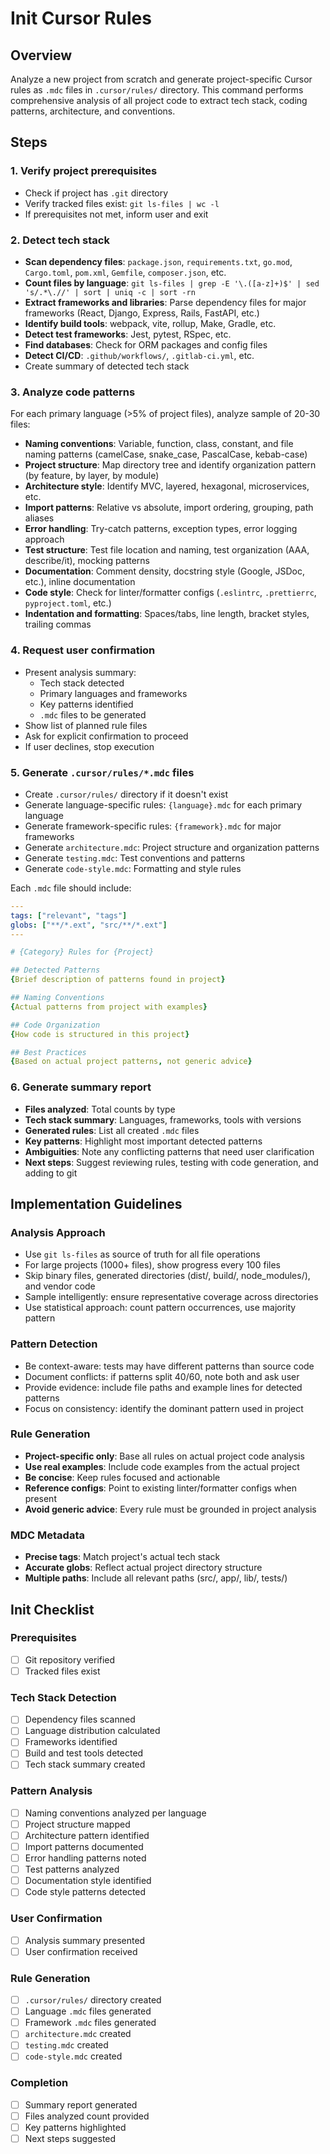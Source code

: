 # Init Cursor Rules

## Overview
Analyze a new project from scratch and generate project-specific Cursor rules as `.mdc` files in `.cursor/rules/` directory. This command performs comprehensive analysis of all project code to extract tech stack, coding patterns, architecture, and conventions.

## Steps

### 1. Verify project prerequisites
   - Check if project has `.git` directory
   - Verify tracked files exist: `git ls-files | wc -l`
   - If prerequisites not met, inform user and exit

### 2. Detect tech stack
   - **Scan dependency files**: `package.json`, `requirements.txt`, `go.mod`, `Cargo.toml`, `pom.xml`, `Gemfile`, `composer.json`, etc.
   - **Count files by language**: `git ls-files | grep -E '\.([a-z]+)$' | sed 's/.*\.//' | sort | uniq -c | sort -rn`
   - **Extract frameworks and libraries**: Parse dependency files for major frameworks (React, Django, Express, Rails, FastAPI, etc.)
   - **Identify build tools**: webpack, vite, rollup, Make, Gradle, etc.
   - **Detect test frameworks**: Jest, pytest, RSpec, etc.
   - **Find databases**: Check for ORM packages and config files
   - **Detect CI/CD**: `.github/workflows/`, `.gitlab-ci.yml`, etc.
   - Create summary of detected tech stack

### 3. Analyze code patterns
For each primary language (>5% of project files), analyze sample of 20-30 files:

   - **Naming conventions**: Variable, function, class, constant, and file naming patterns (camelCase, snake_case, PascalCase, kebab-case)
   - **Project structure**: Map directory tree and identify organization pattern (by feature, by layer, by module)
   - **Architecture style**: Identify MVC, layered, hexagonal, microservices, etc.
   - **Import patterns**: Relative vs absolute, import ordering, grouping, path aliases
   - **Error handling**: Try-catch patterns, exception types, error logging approach
   - **Test structure**: Test file location and naming, test organization (AAA, describe/it), mocking patterns
   - **Documentation**: Comment density, docstring style (Google, JSDoc, etc.), inline documentation
   - **Code style**: Check for linter/formatter configs (`.eslintrc`, `.prettierrc`, `pyproject.toml`, etc.)
   - **Indentation and formatting**: Spaces/tabs, line length, bracket styles, trailing commas

### 4. Request user confirmation
   - Present analysis summary:
     - Tech stack detected
     - Primary languages and frameworks
     - Key patterns identified
     - `.mdc` files to be generated
   - Show list of planned rule files
   - Ask for explicit confirmation to proceed
   - If user declines, stop execution

### 5. Generate `.cursor/rules/*.mdc` files
   - Create `.cursor/rules/` directory if it doesn't exist
   - Generate language-specific rules: `{language}.mdc` for each primary language
   - Generate framework-specific rules: `{framework}.mdc` for major frameworks
   - Generate `architecture.mdc`: Project structure and organization patterns
   - Generate `testing.mdc`: Test conventions and patterns
   - Generate `code-style.mdc`: Formatting and style rules

Each `.mdc` file should include:
```yaml
---
tags: ["relevant", "tags"]
globs: ["**/*.ext", "src/**/*.ext"]
---

# {Category} Rules for {Project}

## Detected Patterns
{Brief description of patterns found in project}

## Naming Conventions
{Actual patterns from project with examples}

## Code Organization
{How code is structured in this project}

## Best Practices
{Based on actual project patterns, not generic advice}
```

### 6. Generate summary report
   - **Files analyzed**: Total counts by type
   - **Tech stack summary**: Languages, frameworks, tools with versions
   - **Generated rules**: List all created `.mdc` files
   - **Key patterns**: Highlight most important detected patterns
   - **Ambiguities**: Note any conflicting patterns that need user clarification
   - **Next steps**: Suggest reviewing rules, testing with code generation, and adding to git

## Implementation Guidelines

### Analysis Approach
- Use `git ls-files` as source of truth for all file operations
- For large projects (1000+ files), show progress every 100 files
- Skip binary files, generated directories (dist/, build/, node_modules/), and vendor code
- Sample intelligently: ensure representative coverage across directories
- Use statistical approach: count pattern occurrences, use majority pattern

### Pattern Detection
- Be context-aware: tests may have different patterns than source code
- Document conflicts: if patterns split 40/60, note both and ask user
- Provide evidence: include file paths and example lines for detected patterns
- Focus on consistency: identify the dominant pattern used in project

### Rule Generation
- **Project-specific only**: Base all rules on actual project code analysis
- **Use real examples**: Include code examples from the actual project
- **Be concise**: Keep rules focused and actionable
- **Reference configs**: Point to existing linter/formatter configs when present
- **Avoid generic advice**: Every rule must be grounded in project analysis

### MDC Metadata
- **Precise tags**: Match project's actual tech stack
- **Accurate globs**: Reflect actual project directory structure
- **Multiple paths**: Include all relevant paths (src/, app/, lib/, tests/)

## Init Checklist

### Prerequisites
- [ ] Git repository verified
- [ ] Tracked files exist

### Tech Stack Detection
- [ ] Dependency files scanned
- [ ] Language distribution calculated
- [ ] Frameworks identified
- [ ] Build and test tools detected
- [ ] Tech stack summary created

### Pattern Analysis
- [ ] Naming conventions analyzed per language
- [ ] Project structure mapped
- [ ] Architecture pattern identified
- [ ] Import patterns documented
- [ ] Error handling patterns noted
- [ ] Test patterns analyzed
- [ ] Documentation style identified
- [ ] Code style patterns detected

### User Confirmation
- [ ] Analysis summary presented
- [ ] User confirmation received

### Rule Generation
- [ ] `.cursor/rules/` directory created
- [ ] Language `.mdc` files generated
- [ ] Framework `.mdc` files generated
- [ ] `architecture.mdc` created
- [ ] `testing.mdc` created
- [ ] `code-style.mdc` created

### Completion
- [ ] Summary report generated
- [ ] Files analyzed count provided
- [ ] Key patterns highlighted
- [ ] Next steps suggested
